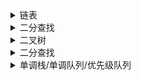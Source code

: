 
<details><summary>链表</summary>

|File|Description|
|:----:|:----:|
| [BM1](./BM1.py) | 反转链表 |
| [BM2](./BM2.py) | 链表内指定区间反转 |
| [BM3](./BM3.py) | 判断一个链表是否为回文结构 |
| [BM4](./BM4.py) | 合并两个排序的链表 |
| [BM5](./BM5.py) | 合并k个已排序的链表（优先级队列辅助） |
| [BM6](./BM6.py) | 判断链表中是否有环 |
| [BM7](./BM7.py) | 链表中环的入口结点 |
| [BM8](./BM8.py) | 链表中倒数最后k个结点 |
| [BM9](./BM9.py) | 删除链表的倒数第n个节点 |
| [BM10](./BM10.py) | 两个链表的第一个公共结点 |
| [BM11](./BM11.py) | 链表相加(二) |
| [BM12](./BM12.py) | 单链表排序（归并） |
| [BM13](./BM13.py) | 判断一个链表是否为回文结构 |
| [BM14](./BM14.py) | 链表的奇偶重排 |
| [BM15](./BM15.py) | 删除有序链表中重复的元素-I |
| [BM16](./BM16.py) | 删除有序链表中重复的元素-II |
| [BM17](./BM17.py) | BST的构造 |
</details>

<details><summary>二分查找</summary>

|File|Description|
|:----:|:----:|
| [BM17](./BM17.py) | 二分查找-I |
| [BM18](./BM18.py) | 二维数组中的查找 |
| [BM19](./BM19.py) | 寻找峰值 |
| [BM20](./BM20.py) | *数组中的逆序对（归并排序的应用） |
| [BM21](./BM21.py) | 旋转数组的最小数字 |
| [BMEX1](./BMEX1.py) | 二分查找-搜索左右边界 |
</details>

<details><summary>二叉树</summary>

|File|Description|
|:----:|:----:|
| [BM23](./BM23.py) | 求二叉树的前序遍历 |
| [BM24](./BM24.py) | 求二叉树的中序遍历 |
| [BM25](./BM25.py) | 求二叉树的后序遍历 |
| [BM26](./BM26.py) | 求二叉树的层序遍历 |
| [BM27](./BM27.py) | 按之字形顺序打印二叉树 |
| [BM28](./BM28.py) | 二叉树的最大深度 |
| [BM29](./BM29.py) | 二叉树中和为某一值的路径(一) |
| [BM30](./BM30.py) | 二叉搜索树与双向链表 |
| [BM31](./BM31.py) | 对称的二叉树 |
| [BM32](./BM32.py) | 合并二叉树 |
| [BM33](./BM33.py) | 二叉树的最大深度 |
| [BM34](./BM34.py) | 判断是不是二叉搜索树 |
| [BM35](./BM35.py) | 判断是不是完全二叉树 |
| [BM36](./BM36.py) | 判断是不是平衡二叉树 |
| [BM37](./BM37.py) | 二叉搜索树的最近公共祖先 |
| [BM38](./BM38.py) | 在二叉树中找到两个节点的最近公共祖先 |
| [BM39](./BM39.py) | 序列化二叉树 |
| [BM40](./BM40.py) | 重建二叉树 |
| [BMEX4](./BMEX4.py) | 二叉树的镜像 |
| [BMEX5](./BMEX5.py) | 填充每个节点的下一个右侧节点指针 |
| [BMEX6](./BMEX6.py) | 二叉树展开为链表 |
| [BMEX7](./BMEX7.py) | 最大二叉树 |
| [BMEX8](./BMEX8.py) | 三种类型的构造二叉树 |
| [BMEX9](./BMEX9.py) | 二叉树的序列化和反序列化 |
| [BMEX10](./BMEX10.py) | 寻找重复的子树 |
| [BMEX11](./BMEX11.py) | 二叉搜索树中第K小的元素（中序遍历的性质） |
| [BMEX12](./BMEX12.py) | 把二叉搜索树转换为累加树（中序遍历的性质） |
| [BMEX13](./BMEX13.py) | 验证二叉搜索树 |
| [BMEX14](./BMEX14.py) | 二叉搜索树中的搜索，插入，删除 |
| [BMEX15](./BMEX15.py) | 二叉搜索树构造 |
| [BMEX16](./BMEX16.py) | 二叉树的最近公共祖先 |
| [BMEX17](./BMEX17.py) | 二叉搜索树的最近公共祖先 |
| [BMEX18](./BMEX18.py) | 完全二叉树的节点个数 |
</details>

<details><summary>二分查找</summary>

|File|Description|
|:----:|:----:|
| [BM87](./BM87.py) | 合并两个有序的数组 |
| [BM88](./BM88.py) | 判断是否为回文字符串 |
| [BM89](./BM89.py) | 合并区间 |
| [BM90](./BM90.py) | 最小覆盖子串（滑动窗口）|
| [BM91](./BM91.py) | 反转字符串 |
| [BM92](./BM92.py) | 最长无重复子数组（滑动窗口） |
| [BM93](./BM93.py) | 盛水最多的容器 |
| [BM94](./BM94.py) | 接雨水问题 |
| [BMEX2](./BMEX2.py) | 字符串的排列（滑动窗口） |
| [BMEX3](./BMEX3.py) | 找到字符串中所有字母异位词（滑动窗口）|
</details>

<details><summary>单调栈/单调队列/优先级队列</summary>

|File|Description|
|:----:|:----:|
| [BMEX19](./BMEX19.py) | 数据流的中位数（小顶堆大顶堆，优先级队列）|
| [BMEX20](./BMEX20.py) | 下一个更大元素 / 每日温度（单调栈） |
| [BMEX21](./BMEX21.py) | 滑动窗口最大值 |
</details>